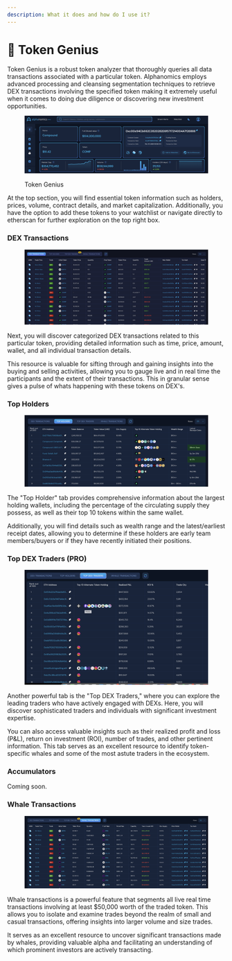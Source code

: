 ```yaml
---
description: What it does and how do I use it?
---
```


# 🔵 Token Genius

Token Genius is a robust token analyzer that thoroughly queries all data transactions associated with a particular token. Alphanomics employs advanced processing and cleansing segmentation techniques to retrieve DEX transactions involving the specified token making it extremely useful when it comes to doing due diligence or discovering new investment opportunities.

<figure><img src="../.gitbook/assets/Screenshot 2023-06-29 at 18.00.21.png" alt=""><figcaption><p>Token Genius</p></figcaption></figure>

At the top section, you will find essential token information such as holders, prices, volume, contract details, and market capitalization. Additionally, you have the option to add these tokens to your watchlist or navigate directly to etherscan for further exploration on the top right box.

### DEX Transactions

<figure><img src="../.gitbook/assets/Screenshot 2023-07-01 at 16.04.14.png" alt=""><figcaption></figcaption></figure>

Next, you will discover categorized DEX transactions related to this particular token, providing detailed information such as time, price, amount, wallet, and all individual transaction details.&#x20;

This resource is valuable for sifting through and gaining insights into the buying and selling activities, allowing you to gauge live and in real time the participants and the extent of their transactions.  This in granular sense gives a pulse of whats happening with these tokens on DEX's.

### Top Holders

<figure><img src="../.gitbook/assets/Screenshot 2023-06-29 at 18.00.42.png" alt=""><figcaption></figcaption></figure>

The "Top Holder" tab provides comprehensive information about the largest holding wallets, including the percentage of the circulating supply they possess, as well as their top 10 tokens within the same wallet.&#x20;

Additionally, you will find details such as wealth range and the latest/earliest receipt dates, allowing you to determine if these holders are early team members/buyers or if they have recently initiated their positions.

### Top DEX Traders (PRO)

<figure><img src="../.gitbook/assets/Screenshot 2023-06-29 at 18.01.01.png" alt=""><figcaption></figcaption></figure>

Another powerful tab is the "Top DEX Traders," where you can explore the leading traders who have actively engaged with DEXs. Here, you will discover sophisticated traders and individuals with significant investment expertise.&#x20;

You can also access valuable insights such as their realized profit and loss (P\&L), return on investment (ROI), number of trades, and other pertinent information. This tab serves as an excellent resource to identify token-specific whales and some of the most astute traders in the ecosystem.

### Accumulators

Coming soon.

### Whale Transactions

<figure><img src="../.gitbook/assets/Screenshot 2023-07-01 at 12.54.30.png" alt=""><figcaption></figcaption></figure>

Whale transactions is a powerful feature that segments all live real time transactions involving at least $50,000 worth of the traded token. This allows you to isolate and examine trades beyond the realm of small and casual transactions, offering insights into larger volume and size trades.&#x20;

It serves as an excellent resource to uncover significant transactions made by whales, providing valuable alpha and facilitating an understanding of which prominent investors are actively transacting.
